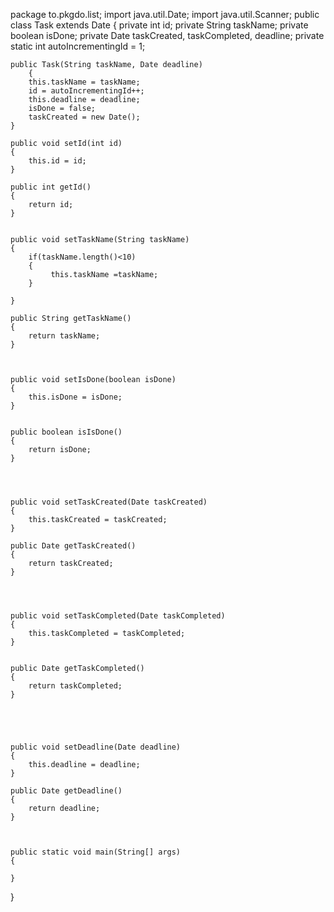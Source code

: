 package to.pkgdo.list;
import java.util.Date;
import java.util.Scanner;
public class Task extends Date
{
	private int id; 
	private String taskName;
	private boolean isDone; 
	private Date taskCreated, taskCompleted, deadline; 
	private static int autoIncrementingId = 1;

	public Task(String taskName, Date deadline)
        {
		this.taskName = taskName;
		id = autoIncrementingId++;
		this.deadline = deadline;
		isDone = false;
		taskCreated = new Date();
	}
    
    public void setId(int id)
    {
        this.id = id;
    }
    
    public int getId() 
    {
        return id;
    }
   
    
    public void setTaskName(String taskName)
    {   
        if(taskName.length()<10)
        {
             this.taskName =taskName;
        }
       
    }
    
    public String getTaskName() 
    {
        return taskName;
    }
    
    

    public void setIsDone(boolean isDone)
    {
        this.isDone = isDone;
    }
    
    
    public boolean isIsDone()
    {
        return isDone;
    }
    
    


    public void setTaskCreated(Date taskCreated) 
    {
        this.taskCreated = taskCreated;
    }
    
    public Date getTaskCreated()
    {
        return taskCreated;
    }
    
    


    public void setTaskCompleted(Date taskCompleted) 
    {
        this.taskCompleted = taskCompleted;
    }
    
    
    public Date getTaskCompleted()
    {
        return taskCompleted;
    }
    
    



    public void setDeadline(Date deadline)
    {
        this.deadline = deadline;
    }
    
    public Date getDeadline() 
    {
        return deadline;
    }
    
    
    
    public static void main(String[] args)
    {
        
    }
    
}
